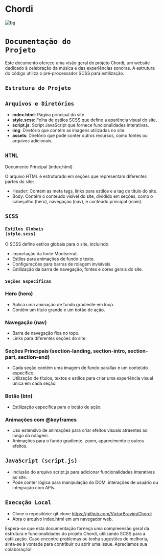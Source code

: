 # Chordi

![bg](https://github.com/VictorBravim/Chordi/assets/122113588/4cc3a71a-638e-45a8-ba83-d1982a694c28)

# <code>Documentação do Projeto</code>

Este documento oferece uma visão geral do projeto Chordi, um website dedicado à celebração da música e das experiências sonoras. A estrutura do código utiliza o pré-processador SCSS para estilização.

## <code>Estrutura do Projeto</code>

## <code>Arquivos e Diretórios</code>

- **index.html**: Página principal do site.
- **style.scss**: Folha de estilos SCSS que define a aparência visual do site.
- **script.js**: Script JavaScript que fornece funcionalidades interativas.
- **img**: Diretório que contém as imagens utilizadas no site.
- **assets**: Diretório que pode conter outros recursos, como fontes ou arquivos adicionais.

## <code>HTML</code>

Documento Principal (index.html)

O arquivo HTML é estruturado em seções que representam diferentes partes do site:

- Header: Contém as meta tags, links para estilos e a tag de título do site.
- Body: Contém o conteúdo visível do site, dividido em seções, como o cabeçalho (hero), navegação (nav), e conteúdo principal (main).

## <code>SCSS</code>

### <code>Estilos Globais (style.scss)</code>

O SCSS define estilos globais para o site, incluindo:

- Importação da fonte Montserrat.
- Estilos para animações de fundo e texto.
- Configurações para barras de rolagem invisíveis.
- Estilização da barra de navegação, fontes e cores gerais do site.

### <code>Seções Específicas</code>

### Hero (hero)

- Aplica uma animação de fundo gradiente em loop.
- Contém um título grande e um botão de ação.

### Navegação (nav)

- Barra de navegação fixa no topo.
- Links para diferentes seções do site.

### Seções Principais (section-landing, section-intro, section-part, section-end)

- Cada seção contém uma imagem de fundo parallax e um conteúdo específico.
- Utilização de títulos, textos e estilos para criar uma experiência visual única em cada seção.

### Botão (btn)

- Estilização específica para o botão de ação.

### Animações com @keyframes

- Uso extensivo de animações para criar efeitos visuais atraentes ao longo da rolagem.
- Animações para o fundo gradiente, zoom, aparecimento e outros efeitos.

## <code>JavaScript (script.js)</code>

- Inclusão do arquivo script.js para adicionar funcionalidades interativas ao site.
- Pode conter lógica para manipulação do DOM, interações de usuário ou integração com APIs.

## <code>Execução Local</code>
- Clone o repositório: git clone https://github.com/VictorBravim/Chordi
- Abra o arquivo index.html em um navegador web.

Espera-se que esta documentação forneça uma compreensão geral da estrutura e funcionalidades do projeto Chordi, utilizando SCSS para a estilização. Caso encontre problemas ou tenha sugestões de melhoria, sinta-se à vontade para contribuir ou abrir uma issue. Apreciamos sua colaboração!
